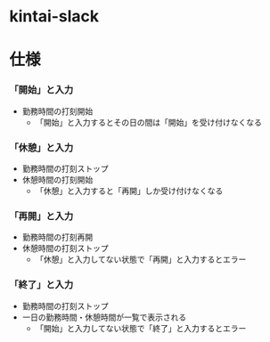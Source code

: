 # kintai-slack
# 仕様
### 「開始」と入力
- 勤務時間の打刻開始
  - 「開始」と入力するとその日の間は「開始」を受け付けなくなる
### 「休憩」と入力
- 勤務時間の打刻ストップ
- 休憩時間の打刻開始
  - 「休憩」と入力すると「再開」しか受け付けなくなる
### 「再開」と入力
- 勤務時間の打刻再開
- 休憩時間の打刻ストップ
  - 「休憩」と入力してない状態で「再開」と入力するとエラー
### 「終了」と入力
- 勤務時間の打刻ストップ
- 一日の勤務時間・休憩時間が一覧で表示される
  - 「開始」と入力してない状態で「終了」と入力するとエラー
